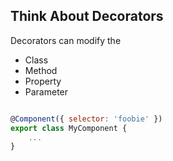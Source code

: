 ## Think About Decorators

Decorators can modify the 
- Class
- Method
- Property
- Parameter

```javascript

@Component({ selector: 'foobie' })
export class MyComponent {
    ...
}
```

